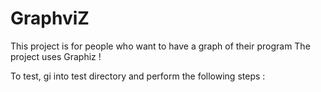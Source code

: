 GraphviZ
========

This project is for people who want to have a graph of their program
The project uses Graphiz !

To test, gi into test directory and perform the following steps :


